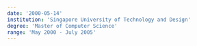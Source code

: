```yaml
---
date: '2000-05-14'
institution: 'Singapore University of Technology and Design'
degree: 'Master of Computer Science'
range: 'May 2000 - July 2005'
---
```


<!-- You can add courses/TA/RA experience in the points below -->
